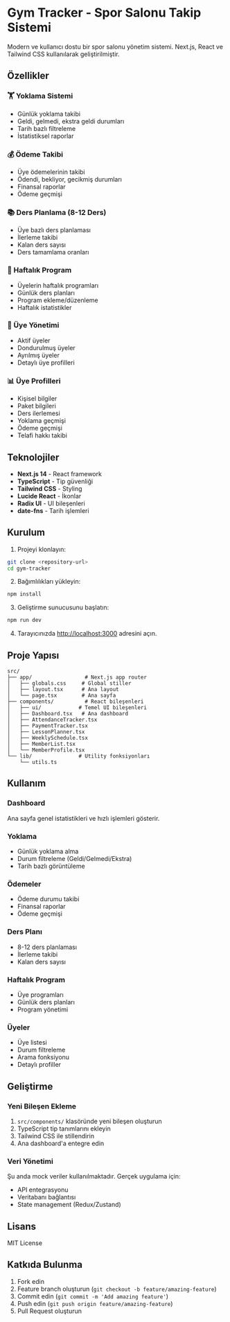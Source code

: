 # Gym Tracker - Spor Salonu Takip Sistemi

Modern ve kullanıcı dostu bir spor salonu yönetim sistemi. Next.js, React ve Tailwind CSS kullanılarak geliştirilmiştir.

## Özellikler

### 🏋️ Yoklama Sistemi
- Günlük yoklama takibi
- Geldi, gelmedi, ekstra geldi durumları
- Tarih bazlı filtreleme
- İstatistiksel raporlar

### 💰 Ödeme Takibi
- Üye ödemelerinin takibi
- Ödendi, bekliyor, gecikmiş durumları
- Finansal raporlar
- Ödeme geçmişi

### 📚 Ders Planlama (8-12 Ders)
- Üye bazlı ders planlaması
- İlerleme takibi
- Kalan ders sayısı
- Ders tamamlama oranları

### 📅 Haftalık Program
- Üyelerin haftalık programları
- Günlük ders planları
- Program ekleme/düzenleme
- Haftalık istatistikler

### 👥 Üye Yönetimi
- Aktif üyeler
- Dondurulmuş üyeler
- Ayrılmış üyeler
- Detaylı üye profilleri

### 📊 Üye Profilleri
- Kişisel bilgiler
- Paket bilgileri
- Ders ilerlemesi
- Yoklama geçmişi
- Ödeme geçmişi
- Telafi hakkı takibi

## Teknolojiler

- **Next.js 14** - React framework
- **TypeScript** - Tip güvenliği
- **Tailwind CSS** - Styling
- **Lucide React** - İkonlar
- **Radix UI** - UI bileşenleri
- **date-fns** - Tarih işlemleri

## Kurulum

1. Projeyi klonlayın:
```bash
git clone <repository-url>
cd gym-tracker
```

2. Bağımlılıkları yükleyin:
```bash
npm install
```

3. Geliştirme sunucusunu başlatın:
```bash
npm run dev
```

4. Tarayıcınızda [http://localhost:3000](http://localhost:3000) adresini açın.

## Proje Yapısı

```
src/
├── app/                 # Next.js app router
│   ├── globals.css     # Global stiller
│   ├── layout.tsx      # Ana layout
│   └── page.tsx        # Ana sayfa
├── components/          # React bileşenleri
│   ├── ui/            # Temel UI bileşenleri
│   ├── Dashboard.tsx   # Ana dashboard
│   ├── AttendanceTracker.tsx
│   ├── PaymentTracker.tsx
│   ├── LessonPlanner.tsx
│   ├── WeeklySchedule.tsx
│   ├── MemberList.tsx
│   └── MemberProfile.tsx
└── lib/               # Utility fonksiyonları
    └── utils.ts
```

## Kullanım

### Dashboard
Ana sayfa genel istatistikleri ve hızlı işlemleri gösterir.

### Yoklama
- Günlük yoklama alma
- Durum filtreleme (Geldi/Gelmedi/Ekstra)
- Tarih bazlı görüntüleme

### Ödemeler
- Ödeme durumu takibi
- Finansal raporlar
- Ödeme geçmişi

### Ders Planı
- 8-12 ders planlaması
- İlerleme takibi
- Kalan ders sayısı

### Haftalık Program
- Üye programları
- Günlük ders planları
- Program yönetimi

### Üyeler
- Üye listesi
- Durum filtreleme
- Arama fonksiyonu
- Detaylı profiller

## Geliştirme

### Yeni Bileşen Ekleme
1. `src/components/` klasöründe yeni bileşen oluşturun
2. TypeScript tip tanımlarını ekleyin
3. Tailwind CSS ile stillendirin
4. Ana dashboard'a entegre edin

### Veri Yönetimi
Şu anda mock veriler kullanılmaktadır. Gerçek uygulama için:
- API entegrasyonu
- Veritabanı bağlantısı
- State management (Redux/Zustand)

## Lisans

MIT License

## Katkıda Bulunma

1. Fork edin
2. Feature branch oluşturun (`git checkout -b feature/amazing-feature`)
3. Commit edin (`git commit -m 'Add amazing feature'`)
4. Push edin (`git push origin feature/amazing-feature`)
5. Pull Request oluşturun 